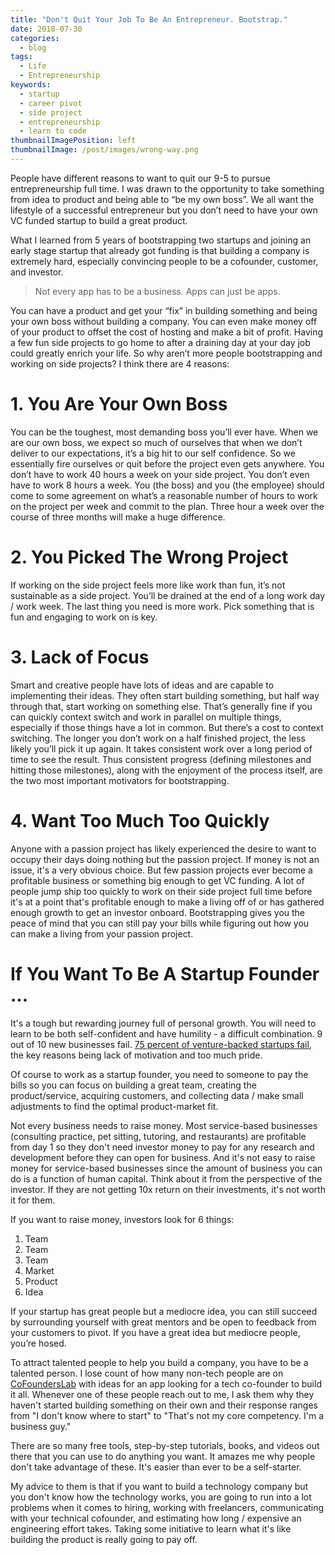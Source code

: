```yaml
---
title: "Don't Quit Your Job To Be An Entrepreneur. Bootstrap."
date: 2018-07-30
categories:
  - blog
tags:
  - Life
  - Entrepreneurship
keywords:
  - startup
  - career pivot
  - side project
  - entrepreneurship
  - learn to code
thumbnailImagePosition: left
thumbnailImage: /post/images/wrong-way.png
---
```


People have different reasons to want to quit our 9-5 to pursue entrepreneurship full time. I was drawn to the opportunity to take something from idea to product and being able to “be my own boss”. We all want the lifestyle of a successful entrepreneur but you don’t need to have your own VC funded startup to build a great product.

<!--more-->

What I learned from 5 years of bootstrapping two startups and joining an early stage startup that already got funding is that building a company is extremely hard, especially convincing people to be a cofounder, customer, and investor.

> Not every app has to be a business. Apps can just be apps.

You can have a product and get your “fix” in building something and being your own boss without building a company. You can even make money off of your product to offset the cost of hosting and make a bit of profit. Having a few fun side projects to go home to after a draining day at your day job could greatly enrich your life. So why aren’t more people bootstrapping and working on side projects? I think there are 4 reasons:

# 1. You Are Your Own Boss
You can be the toughest, most demanding boss you’ll ever have. When we are our own boss, we expect so much of ourselves that when we don’t deliver to our expectations, it’s a big hit to our self confidence. So we essentially fire ourselves or quit before the project even gets anywhere. You don’t have to work 40 hours a week on your side project. You don’t even have to work 8 hours a week. You (the boss) and you (the employee) should come to some agreement on what’s a reasonable number of hours to work on the project per week and commit to the plan. Three hour a week over the course of three months will make a huge difference.

# 2. You Picked The Wrong Project
If working on the side project feels more like work than fun, it’s not sustainable as a side project. You’ll be drained at the end of a long work day / work week. The last thing you need is more work. Pick something that is fun and engaging to work on is key.

# 3. Lack of Focus
Smart and creative people have lots of ideas and are capable to implementing their ideas. They often start building something, but half way through that, start working on something else. That’s generally fine if you can quickly context switch and work in parallel on multiple things, especially if those things have a lot in common. But there’s a cost to context switching. The longer you don’t work on a half finished project, the less likely you’ll pick it up again. It takes consistent work over a long period of time to see the result. Thus consistent progress (defining milestones and hitting those milestones), along with the enjoyment of the process itself, are the two most important motivators for bootstrapping.

# 4. Want Too Much Too Quickly
Anyone with a passion project has likely experienced the desire to want to occupy their days doing nothing but the passion project. If money is not an issue, it's a very obvious choice. But few passion projects ever become a profitable business or something big enough to get VC funding. A lot of people jump ship too quickly to work on their side project full time before it's at a point that's profitable enough to make a living off of or has gathered enough growth to get an investor onboard. Bootstrapping gives you the peace of mind that you can still pay your bills while figuring out how you can make a living from your passion project.

# If You Want To Be A Startup Founder ...

It's a tough but rewarding journey full of personal growth. You will need to learn to be both self-confident and have humility - a difficult combination. 9 out of 10 new businesses fail. [75 percent of venture-backed startups fail](https://www.entrepreneur.com/article/288769), the key reasons being lack of motivation and too much pride.

Of course to work as a startup founder, you need to someone to pay the bills so you can focus on building a great team, creating the product/service, acquiring customers, and collecting data / make small adjustments to find the optimal product-market fit.

Not every business needs to raise money. Most service-based businesses (consulting practice, pet sitting, tutoring, and restaurants) are profitable from day 1 so they don't need investor money to pay for any research and development before they can open for business. And it's not easy to raise money for service-based businesses since the amount of business you can do is a function of human capital. Think about it from the perspective of the investor. If they are not getting 10x return on their investments, it's not worth it for them.

If you want to raise money, investors look for 6 things:

1. Team
2. Team
3. Team
4. Market
5. Product
6. Idea

If your startup has great people but a mediocre idea, you can still succeed by surrounding yourself with great mentors and be open to feedback from your customers to pivot. If you have a great idea but mediocre people, you’re hosed.

To attract talented people to help you build a company, you have to be a talented person. I lose count of how many non-tech people are on [CoFoundersLab](https://cofounderslab.com/) with ideas for an app looking for a tech co-founder to build it all. Whenever one of these people reach out to me, I ask them why they haven't started building something on their own and their response ranges from "I don't know where to start" to "That's not my core competency. I'm a business guy."

There are so many free tools, step-by-step tutorials, books, and videos out there that you can use to do anything you want. It amazes me why people don't take advantage of these. It's easier than ever to be a self-starter.

My advice to them is that if you want to build a technology company but you don't know how the technology works, you are going to run into a lot problems when it comes to hiring, working with freelancers, communicating with your technical cofounder, and estimating how long / expensive an engineering effort takes. Taking some initiative to learn what it's like building the product is really going to pay off.
